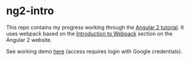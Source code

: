 # ng2-intro

This repo contains my progress working through the [Angular 2 tutorial](https://angular.io/docs/ts/latest/tutorial/). It uses webpack based on the [Introduction to Webpack](https://angular.io/docs/ts/latest/guide/webpack.html) section on the Angular 2 website.

See working demo [here](https://ng2-intro.firebaseapp.com/) (access requires login with Google credentials).
